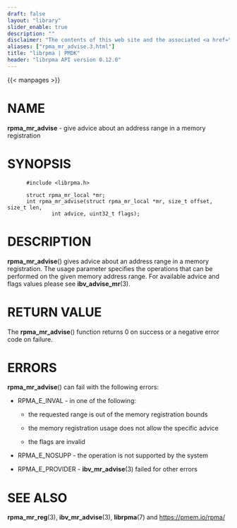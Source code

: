 ```yaml
---
draft: false
layout: "library"
slider_enable: true
description: ""
disclaimer: "The contents of this web site and the associated <a href=\"https://github.com/pmem\">GitHub repositories</a> are BSD-licensed open source."
aliases: ["rpma_mr_advise.3.html"]
title: "librpma | PMDK"
header: "librpma API version 0.12.0"
---
```

{{< manpages >}}

[comment]: <> (SPDX-License-Identifier: BSD-3-Clause)
[comment]: <> (Copyright 2020-2022, Intel Corporation)

NAME
====

**rpma\_mr\_advise** - give advice about an address range in a memory
registration

SYNOPSIS
========

          #include <librpma.h>

          struct rpma_mr_local *mr;
          int rpma_mr_advise(struct rpma_mr_local *mr, size_t offset, size_t len,
                  int advice, uint32_t flags);

DESCRIPTION
===========

**rpma\_mr\_advise**() gives advice about an address range in a memory
registration. The usage parameter specifies the operations that can be
performed on the given memory address range. For available advice and
flags values please see **ibv\_advise\_mr**(3).

RETURN VALUE
============

The **rpma\_mr\_advise**() function returns 0 on success or a negative
error code on failure.

ERRORS
======

**rpma\_mr\_advise**() can fail with the following errors:

-   RPMA\_E\_INVAL - in one of the following:

    -   the requested range is out of the memory registration bounds

    -   the memory registration usage does not allow the specific advice

    -   the flags are invalid

-   RPMA\_E\_NOSUPP - the operation is not supported by the system

-   RPMA\_E\_PROVIDER - **ibv\_mr\_advise**(3) failed for other errors

SEE ALSO
========

**rpma\_mr\_reg**(3), **ibv\_mr\_advise**(3), **librpma**(7) and
https://pmem.io/rpma/
